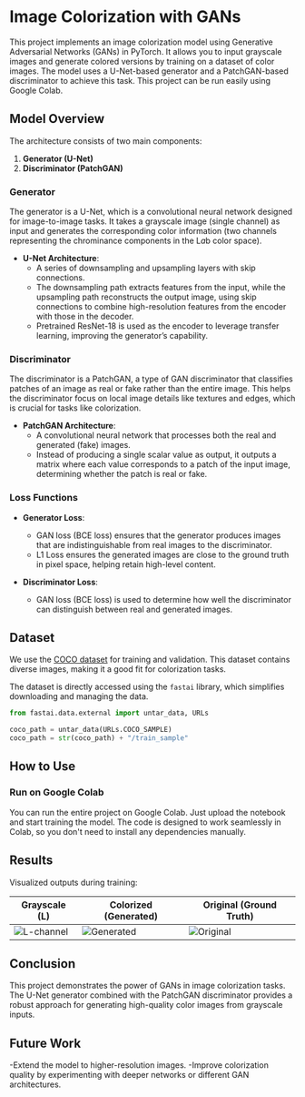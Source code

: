 # Image Colorization with GANs

This project implements an image colorization model using Generative Adversarial Networks (GANs) in PyTorch. It allows you to input grayscale images and generate colored versions by training on a dataset of color images. The model uses a U-Net-based generator and a PatchGAN-based discriminator to achieve this task. This project can be run easily using Google Colab.

## Model Overview

The architecture consists of two main components:
1. **Generator (U-Net)**
2. **Discriminator (PatchGAN)**

### Generator

The generator is a U-Net, which is a convolutional neural network designed for image-to-image tasks. It takes a grayscale image (single channel) as input and generates the corresponding color information (two channels representing the chrominance components in the L*a*b color space).

- **U-Net Architecture**: 
    - A series of downsampling and upsampling layers with skip connections. 
    - The downsampling path extracts features from the input, while the upsampling path reconstructs the output image, using skip connections to combine high-resolution features from the encoder with those in the decoder.
    - Pretrained ResNet-18 is used as the encoder to leverage transfer learning, improving the generator’s capability.

### Discriminator

The discriminator is a PatchGAN, a type of GAN discriminator that classifies patches of an image as real or fake rather than the entire image. This helps the discriminator focus on local image details like textures and edges, which is crucial for tasks like colorization.

- **PatchGAN Architecture**:
    - A convolutional neural network that processes both the real and generated (fake) images.
    - Instead of producing a single scalar value as output, it outputs a matrix where each value corresponds to a patch of the input image, determining whether the patch is real or fake.

### Loss Functions

- **Generator Loss**: 
  - GAN loss (BCE loss) ensures that the generator produces images that are indistinguishable from real images to the discriminator.
  - L1 Loss ensures the generated images are close to the ground truth in pixel space, helping retain high-level content.
  
- **Discriminator Loss**: 
  - GAN loss (BCE loss) is used to determine how well the discriminator can distinguish between real and generated images.

## Dataset

We use the [COCO dataset](https://cocodataset.org/) for training and validation. This dataset contains diverse images, making it a good fit for colorization tasks.

The dataset is directly accessed using the `fastai` library, which simplifies downloading and managing the data.

```python
from fastai.data.external import untar_data, URLs

coco_path = untar_data(URLs.COCO_SAMPLE)
coco_path = str(coco_path) + "/train_sample"
```

## How to Use

### Run on Google Colab

You can run the entire project on Google Colab. Just upload the notebook and start training the model. The code is designed to work seamlessly in Colab, so you don't need to install any dependencies manually.

## Results

Visualized outputs during training:

| Grayscale (L) | Colorized (Generated) | Original (Ground Truth) |
|---------------|-----------------------|-------------------------|
| ![L-channel](path_to_img1) | ![Generated](path_to_img2) | ![Original](path_to_img3) |

## Conclusion

This project demonstrates the power of GANs in image colorization tasks. The U-Net generator combined with the PatchGAN discriminator provides a robust approach for generating high-quality color images from grayscale inputs.

## Future Work
  -Extend the model to higher-resolution images.
  -Improve colorization quality by experimenting with deeper networks or different GAN architectures.
